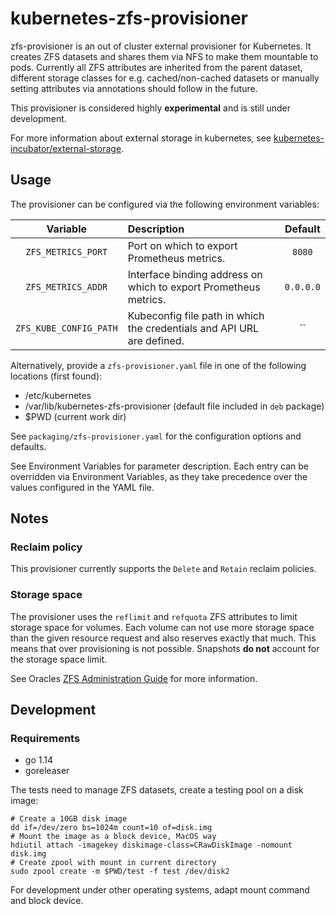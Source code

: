 # kubernetes-zfs-provisioner

zfs-provisioner is an out of cluster external provisioner for Kubernetes.
It creates ZFS datasets and shares them via NFS to make them mountable to pods.
Currently all ZFS attributes are inherited from the parent dataset, different storage
classes for e.g. cached/non-cached datasets or manually setting attributes via
annotations should follow in the future.

This provisioner is considered highly **experimental** and is still under development.

For more information about external storage in kubernetes, see [kubernetes-incubator/external-storage](https://github.com/kubernetes-incubator/external-storage).

## Usage

The provisioner can be configured via the following environment variables:

| Variable | Description | Default |
| :------: | :---------- | :-----: |
| `ZFS_METRICS_PORT` | Port on which to export Prometheus metrics. | `8080` |
| `ZFS_METRICS_ADDR` | Interface binding address on which to export Prometheus metrics. | `0.0.0.0` |
| `ZFS_KUBE_CONFIG_PATH` | Kubeconfig file path in which the credentials and API URL are defined. | `` |

Alternatively, provide a `zfs-provisioner.yaml` file in one of the following locations (first found):
* /etc/kubernetes
* /var/lib/kubernetes-zfs-provisioner (default file included in `deb` package)
* $PWD (current work dir)

See `packaging/zfs-provisioner.yaml` for the configuration options and defaults.

See Environment Variables for parameter description. Each entry can be overridden via Environment Variables, as they take
precedence over the values configured in the YAML file.

## Notes
### Reclaim policy

This provisioner currently supports the `Delete` and `Retain` reclaim policies.

### Storage space

The provisioner uses the `reflimit` and `refquota` ZFS attributes to limit
storage space for volumes. Each volume can not use more storage space than
the given resource request and also reserves exactly that much. This means
that over provisioning is not possible. Snapshots **do not** account for the
storage space limit.

See Oracles [ZFS Administration Guide](https://docs.oracle.com/cd/E23823_01/html/819-5461/gazvb.html) for more information.

## Development

### Requirements

* go 1.14
* goreleaser

The tests need to manage ZFS datasets, create a testing pool on a disk image:

```
# Create a 10GB disk image
dd if=/dev/zero bs=1024m count=10 of=disk.img
# Mount the image as a block device, MacOS way
hdiutil attach -imagekey diskimage-class=CRawDiskImage -nomount disk.img
# Create zpool with mount in current directory
sudo zpool create -m $PWD/test -f test /dev/disk2
```
For development under other operating systems, adapt mount command and block device.
